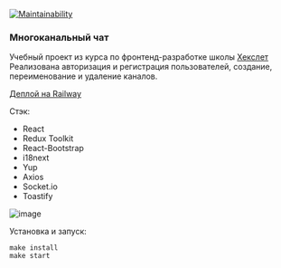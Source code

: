 [![Maintainability](https://api.codeclimate.com/v1/badges/6a1972b0ef3b330dc7bd/maintainability)](https://codeclimate.com/github/sirflyingv/frontend-project-12/maintainability)

### Многоканальный чат

Учебный проект из курса по фронтенд-разработке школы [Хекслет](https://ru.hexlet.io/)
Реализована авторизация и регистрация пользователей, создание, переименование и удаление каналов.

[Деплой на Railway](https://frontend-project-12-production-aed8.up.railway.app/)

Стэк: 
- React 
- Redux Toolkit 
- React-Bootstrap
- i18next
- Yup 
- Axios 
- Socket.io 
- Toastify

![image](https://github.com/sirflyingv/frontend-project-12/assets/22076495/746bcc64-47ec-45a3-ba6c-2192a574ed99)

Установка и запуск:

```
make install
make start
```

